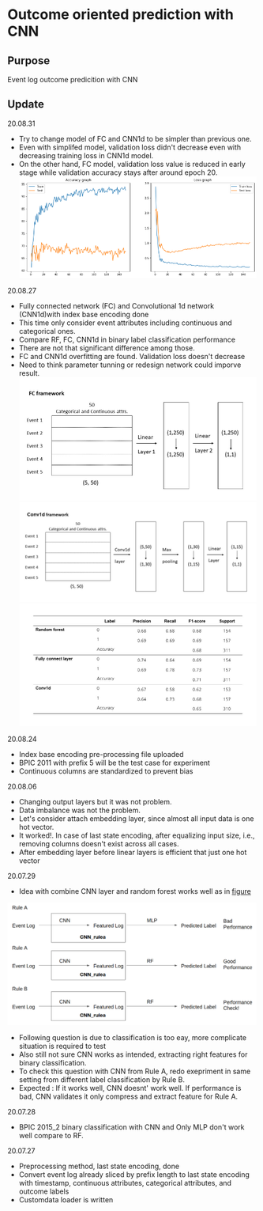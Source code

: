 # Outcome oriented prediction with CNN

## Purpose
Event log outcome predicition with CNN

## Update
20.08.31
- Try to change model of FC and CNN1d to be simpler than previous one.
- Even with simplifed model, validation loss didn't decrease even with decreasing training loss in CNN1d model.
- On the other hand, FC model, validation loss value is reduced in early stage while validation accuracy stays after around epoch 20.
![200831_fcresult](./Img/200831FC_result.png) 


20.08.27
- Fully connected network (FC) and Convolutional 1d network (CNN1d)with index base encoding done
- This time only consider event attributes including continuous and categorical ones.
- Compare RF, FC, CNN1d in binary label classification performance
- There are not that significant difference among those. 
- FC and CNN1d overfitting are found. Validation loss doesn't decrease
- Need to think parameter tunning or redesign network could imporve result. 
![fc_framework](Img/fc%20framework.jpg)
![conv1d_framework](Img/Conv1d%20framework.jpg)
![200827_result](./Img/200827result.jpg)

20.08.24
- Index base encoding pre-processing file uploaded
- BPIC 2011 with prefix 5 will be the test case for experiment
- Continuous columns are standardized to prevent bias

20.08.06
- Changing output layers but it was not problem. 
- Data imbalance was not the problem.
- Let's consider attach embedding layer, since almost all input data is one hot vector. 
- It worked!. In case of last state encoding, after equalizing input size, i.e., removing columns doesn't exist across all cases.
- After embedding layer before linear layers is efficient that just one hot vector

20.07.29
- Idea with combine CNN layer and random forest works well as in [figure](#0729research)

![CNN_rf](./Img/plan.png)
<a name="0729research">  </a> 

- Following question is due to classification is too eay, more complicate situation is required to test
- Also still not sure CNN works as intended, extracting right features for binary classification.
- To check this question with CNN from Rule A, redo exepriment in same setting from different label classification by Rule B.
- Expected : If it works well, CNN doesnt' work well. If performance is bad, CNN validates it only compress and extract feature for Rule A.

20.07.28
- BPIC 2015_2 binary classification with CNN and Only MLP don't work well compare to RF.

20.07.27 
- Preprocessing method, last state encoding, done 
- Convert event log already sliced by prefix length to last state encoding with timestamp, continuous attributes, categorical attributes, and outcome labels
- Customdata loader is written 
